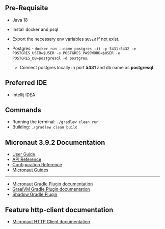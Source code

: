 ## Pre-Requisite

- Java 18
- Install docker and psql
- Export the necessary env variables `$USER` if not exist.
- Postgres - `docker run --name postgres -it -p 5431:5432 -e POSTGRES_USER=$USER -e POSTGRES_PASSWORD=$USER -e POSTGRES_DB=postgresql -d postgres`.

  - Connect postgres locally in port **5431** and db name as **postgresql**.
  
## Preferred IDE

- Intellij IDEA

## Commands
- Running the terminal: `./gradlew clean run`
- Building: `./gradlew clean build`

## Micronaut 3.9.2 Documentation

- [User Guide](https://docs.micronaut.io/3.9.2/guide/index.html)
- [API Reference](https://docs.micronaut.io/3.9.2/api/index.html)
- [Configuration Reference](https://docs.micronaut.io/3.9.2/guide/configurationreference.html)
- [Micronaut Guides](https://guides.micronaut.io/index.html)

---

- [Micronaut Gradle Plugin documentation](https://micronaut-projects.github.io/micronaut-gradle-plugin/latest/)
- [GraalVM Gradle Plugin documentation](https://graalvm.github.io/native-build-tools/latest/gradle-plugin.html)
- [Shadow Gradle Plugin](https://plugins.gradle.org/plugin/com.github.johnrengelman.shadow)

## Feature http-client documentation

- [Micronaut HTTP Client documentation](https://docs.micronaut.io/latest/guide/index.html#httpClient)


